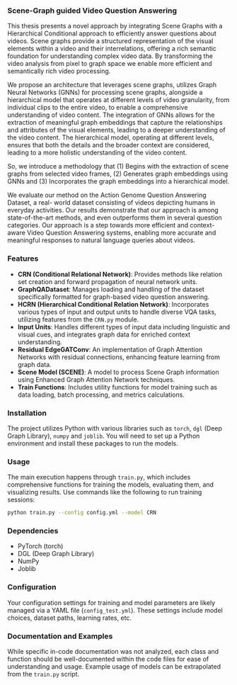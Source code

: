 ### Scene-Graph guided Video Question Answering

This thesis presents a novel approach by integrating Scene Graphs with a Hierarchical Conditional approach to efficiently answer questions about videos. Scene graphs provide a structured representation of the visual elements within a video and their interrelations, offering a rich semantic foundation for understanding complex video data. By transforming the video analysis from pixel to graph space we enable more efficient and semantically rich video processing.

We propose an architecture that leverages scene graphs, utilizes Graph Neural Networks (GNNs) for processing scene graphs, alongside a hierarchical model that operates at different levels of video granularity, from individual clips to the entire video, to enable a comprehensive understanding of video content. The integration of GNNs allows for the extraction of meaningful graph embeddings that capture the relationships and attributes of the visual elements, leading to a deeper understanding of the video content. The hierarchical model, operating at different levels, ensures that both the details and the broader context are considered, leading to a more holistic understanding of the video content.

So, we introduce a methodology that (1) Begins with the extraction of scene graphs from selected video frames, (2) Generates graph embeddings using GNNs and (3) Incorporates the graph embeddings into a hierarchical model. 

We evaluate our method on the Action Genome Question Answering Dataset, a real- world dataset consisting of videos depicting humans in everyday activities. Our results demonstrate that our approach is among state-of-the-art methods, and even outperforms them in several question categories. Our approach is a step towards more efficient and context-aware Video Question Answering systems, enabling more accurate and meaningful responses to natural language queries about videos.

### Features

- **CRN (Conditional Relational Network)**: Provides methods like relation set creation and forward propagation of neural network units.
- **GraphQADataset**: Manages loading and handling of the dataset specifically formatted for graph-based video question answering.
- **HCRN (Hierarchical Conditional Relation Network)**: Incorporates various types of input and output units to handle diverse VQA tasks, utilizing features from the `CRN.py` module.
- **Input Units**: Handles different types of input data including linguistic and visual cues, and integrates graph data for enriched context understanding.
- **Residual EdgeGATConv**: An implementation of Graph Attention Networks with residual connections, enhancing feature learning from graph data.
- **Scene Model (SCENE)**: A model to process Scene Graph information using Enhanced Graph Attention Network techniques.
- **Train Functions**: Includes utility functions for model training such as data loading, batch processing, and metrics calculations.

### Installation
The project utilizes Python with various libraries such as `torch`, `dgl` (Deep Graph Library), `numpy` and `joblib`. You will need to set up a Python environment and install these packages to run the models.

### Usage
The main execution happens through `train.py`, which includes comprehensive functions for training the models, evaluating them, and visualizing results. Use commands like the following to run training sessions:

```bash
python train.py --config config.yml --model CRN
```

### Dependencies
- PyTorch (torch)
- DGL (Deep Graph Library)
- NumPy
- Joblib

### Configuration
Your configuration settings for training and model parameters are likely managed via a YAML file (`config_test.yml`). These settings include model choices, dataset paths, learning rates, etc.

### Documentation and Examples
While specific in-code documentation was not analyzed, each class and function should be well-documented within the code files for ease of understanding and usage. Example usage of models can be extrapolated from the `train.py` script.
